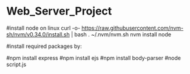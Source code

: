 # Web_Server_Project

#install node on linux
curl -o- https://raw.githubusercontent.com/nvm-sh/nvm/v0.34.0/install.sh | bash
. ~/.nvm/nvm.sh
nvm install node

#install required packages by:

#npm install express
#npm install ejs
#npm install body-parser
#node script.js
